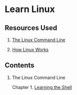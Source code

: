 # Learn Linux

## Resources Used

1. [The Linux Command Line](https://www.amazon.in/Linux-Command-Line-Complete-Introduction/dp/1593273894)

2. [How Linux Works](https://www.amazon.in/How-Linux-Works-Superuser-Should/dp/1593275676)

## Contents

1. The Linux Command Line

    Chapter 1. [Learning the Shell](The-Linux-Command-Line/Chapter_1/ch1.md)
